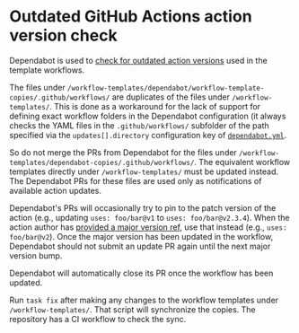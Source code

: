 # Outdated GitHub Actions action version check

Dependabot is used to [check for outdated action versions](https://docs.github.com/en/github/administering-a-repository/keeping-your-actions-up-to-date-with-dependabot) used in the template workflows.

The files under `/workflow-templates/dependabot/workflow-template-copies/.github/workflows/` are duplicates of the files under `/workflow-templates/`. This is done as a workaround for the lack of support for defining exact workflow folders in the Dependabot configuration (it always checks the YAML files in the `.github/workflows/` subfolder of the path specified via the `updates[].directory` configuration key of [`dependabot.yml`](https://docs.github.com/en/github/administering-a-repository/configuration-options-for-dependency-updates#about-the-dependabotyml-file).

So do not merge the PRs from Dependabot for the files under `/workflow-templates/dependabot-copies/.github/workflows/`. The equivalent workflow templates directly under `/workflow-templates/` must be updated instead. The Dependabot PRs for these files are used only as notifications of available action updates.

Dependabot's PRs will occasionally try to pin to the patch version of the action (e.g., updating `uses: foo/bar@v1` to `uses: foo/bar@v2.3.4`). When the action author has [provided a major version ref](https://docs.github.com/en/actions/creating-actions/about-actions#using-release-management-for-actions), use that instead (e.g., `uses: foo/bar@v2`). Once the major version has been updated in the workflow, Dependabot should not submit an update PR again until the next major version bump.

Dependabot will automatically close its PR once the workflow has been updated.

Run `task fix` after making any changes to the workflow templates under `/workflow-templates/`. That script will synchronize the copies. The repository has a CI workflow to check the sync.
